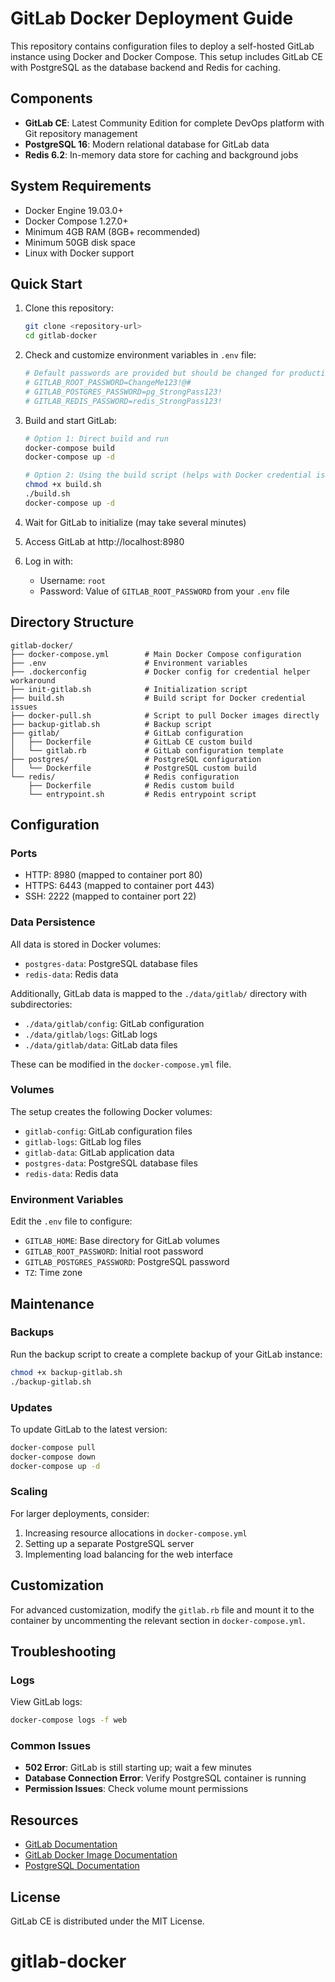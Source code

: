 # GitLab Docker Deployment Guide

This repository contains configuration files to deploy a self-hosted GitLab instance using Docker and Docker Compose. This setup includes GitLab CE with PostgreSQL as the database backend and Redis for caching.

## Components

- **GitLab CE**: Latest Community Edition for complete DevOps platform with Git repository management
- **PostgreSQL 16**: Modern relational database for GitLab data
- **Redis 6.2**: In-memory data store for caching and background jobs

## System Requirements

- Docker Engine 19.03.0+
- Docker Compose 1.27.0+
- Minimum 4GB RAM (8GB+ recommended)
- Minimum 50GB disk space
- Linux with Docker support

## Quick Start

1. Clone this repository:
   ```bash
   git clone <repository-url>
   cd gitlab-docker
   ```

2. Check and customize environment variables in `.env` file:
   ```bash
   # Default passwords are provided but should be changed for production use
   # GITLAB_ROOT_PASSWORD=ChangeMe123!@#
   # GITLAB_POSTGRES_PASSWORD=pg_StrongPass123!
   # GITLAB_REDIS_PASSWORD=redis_StrongPass123!
   ```

3. Build and start GitLab:
   ```bash
   # Option 1: Direct build and run
   docker-compose build
   docker-compose up -d
   
   # Option 2: Using the build script (helps with Docker credential issues)
   chmod +x build.sh
   ./build.sh
   docker-compose up -d
   ```

4. Wait for GitLab to initialize (may take several minutes)

5. Access GitLab at http://localhost:8980

6. Log in with:
   - Username: `root`
   - Password: Value of `GITLAB_ROOT_PASSWORD` from your `.env` file

## Directory Structure

```
gitlab-docker/
├── docker-compose.yml        # Main Docker Compose configuration
├── .env                      # Environment variables
├── .dockerconfig             # Docker config for credential helper workaround
├── init-gitlab.sh            # Initialization script
├── build.sh                  # Build script for Docker credential issues
├── docker-pull.sh            # Script to pull Docker images directly
├── backup-gitlab.sh          # Backup script
├── gitlab/                   # GitLab configuration
│   ├── Dockerfile            # GitLab CE custom build
│   └── gitlab.rb             # GitLab configuration template
├── postgres/                 # PostgreSQL configuration
│   └── Dockerfile            # PostgreSQL custom build
└── redis/                    # Redis configuration
    ├── Dockerfile            # Redis custom build
    └── entrypoint.sh         # Redis entrypoint script
```

## Configuration

### Ports

- HTTP: 8980 (mapped to container port 80)
- HTTPS: 6443 (mapped to container port 443)
- SSH: 2222 (mapped to container port 22)

### Data Persistence

All data is stored in Docker volumes:
- `postgres-data`: PostgreSQL database files
- `redis-data`: Redis data

Additionally, GitLab data is mapped to the `./data/gitlab/` directory with subdirectories:
- `./data/gitlab/config`: GitLab configuration
- `./data/gitlab/logs`: GitLab logs
- `./data/gitlab/data`: GitLab data files

These can be modified in the `docker-compose.yml` file.

### Volumes

The setup creates the following Docker volumes:

- `gitlab-config`: GitLab configuration files
- `gitlab-logs`: GitLab log files
- `gitlab-data`: GitLab application data
- `postgres-data`: PostgreSQL database files
- `redis-data`: Redis data

### Environment Variables

Edit the `.env` file to configure:

- `GITLAB_HOME`: Base directory for GitLab volumes
- `GITLAB_ROOT_PASSWORD`: Initial root password
- `GITLAB_POSTGRES_PASSWORD`: PostgreSQL password
- `TZ`: Time zone

## Maintenance

### Backups

Run the backup script to create a complete backup of your GitLab instance:

```bash
chmod +x backup-gitlab.sh
./backup-gitlab.sh
```

### Updates

To update GitLab to the latest version:

```bash
docker-compose pull
docker-compose down
docker-compose up -d
```

### Scaling

For larger deployments, consider:

1. Increasing resource allocations in `docker-compose.yml`
2. Setting up a separate PostgreSQL server
3. Implementing load balancing for the web interface

## Customization

For advanced customization, modify the `gitlab.rb` file and mount it to the container by uncommenting the relevant section in `docker-compose.yml`.

## Troubleshooting

### Logs

View GitLab logs:

```bash
docker-compose logs -f web
```

### Common Issues

- **502 Error**: GitLab is still starting up; wait a few minutes
- **Database Connection Error**: Verify PostgreSQL container is running
- **Permission Issues**: Check volume mount permissions

## Resources

- [GitLab Documentation](https://docs.gitlab.com/)
- [GitLab Docker Image Documentation](https://docs.gitlab.com/omnibus/docker/)
- [PostgreSQL Documentation](https://www.postgresql.org/docs/)

## License

GitLab CE is distributed under the MIT License.
# gitlab-docker
